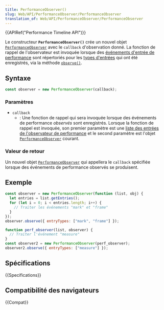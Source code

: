 ```yaml
---
title: PerformanceObserver()
slug: Web/API/PerformanceObserver/PerformanceObserver
translation_of: Web/API/PerformanceObserver/PerformanceObserver
---
```


{{APIRef("Performance Timeline API")}}

Le constructeur **`PerformanceObserver()`** crée un nouvel objet [`PerformanceObserver`](/fr/docs/Web/API/PerformanceObserver) avec le `callback` d'observation donné. La fonction de rappel de l'observateur est invoquée lorsque des [événements d'entrée de performance](/fr/docs/Web/API/PerformanceEntry) sont répertoriés pour les [types d'entrées](/fr/docs/Web/API/PerformanceEntry/entryType) qui ont été enregistrés, via la méthode [`observe()`](/fr/docs/Web/API/PerformanceObserver/observe).

## Syntaxe

```js
const observer = new PerformanceObserver(callback);
```

### Paramètres

- `callback`
  - : Une fonction de rappel qui sera invoquée lorsque des événements de performance _observés_ sont enregistrés. Lorsque la fonction de rappel est invoquée, son premier paramètre est une [liste des entrées de l'observateur de performance](/fr/docs/Web/API/PerformanceObserverEntryList) et le second paramètre est l'objet [`PerformanceObserver`](/fr/docs/Web/API/PerformanceObserver) courant.

### Valeur de retour

Un nouvel objet [`PerformanceObserver`](/fr/docs/Web/API/PerformanceObserver) qui appellera le `callback` spécifiée lorsque des événements de performance observés se produisent.

## Exemple

```js
const observer = new PerformanceObserver(function (list, obj) {
  let entries = list.getEntries();
  for (let i = 0; i < entries.length; i++) {
    // Traiter les événements "mark" et "frame"
  }
});
observer.observe({ entryTypes: ["mark", "frame"] });

function perf_observer(list, observer) {
  // Traiter l'événement "measure"
}
const observer2 = new PerformanceObserver(perf_observer);
observer2.observe({ entryTypes: ["measure"] });
```

## Spécifications

{{Specifications}}

## Compatibilité des navigateurs

{{Compat}}
